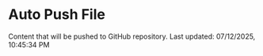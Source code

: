 # Auto Push File

Content that will be pushed to GitHub repository.
Last updated: 07/12/2025, 10:45:34 PM